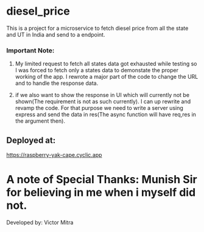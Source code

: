 # diesel_price
This is a project for a microservice to fetch diesel price from all the state and UT in India and send to a endpoint.

### Important Note:
1. My limited request to fetch all states data got exhausted while testing so I was forced to fetch only a states data to demonstate the proper working of the app. 
I rewrote a major part of the code to change the URL and to handle the response data. 

2. if we also want to show the response in UI which will currently not be shown(The requirement is not as such currently). I can up rewrite and revamp the code. 
 For that purpose we need to write a server using express and send the data in res(The async function will have req,res in the argument then).  


## Deployed at: 
https://raspberry-yak-cape.cyclic.app

# A note of Special Thanks: Munish Sir for believing in me when i myself did not.

Developed by: Victor Mitra
